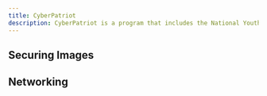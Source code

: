 ```yaml
---
title: CyberPatriot
description: CyberPatriot is a program that includes the National Youth Cyber Defense Competition, a competition for high school and middle school students to secure virtual images and networking.
---
```


## Securing Images

## Networking
